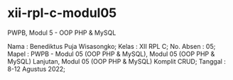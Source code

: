 # xii-rpl-c-modul05
PWPB, Modul 5 - OOP PHP &amp; MySQL

Nama      : Benediktus Puja Wisasongko;
Kelas     : XII RPL C;
No. Absen : 05;
Mapel     : PWPB - Modul 05 (OOP PHP & MySQL), Modul 05 (OOP PHP & MySQL) Lanjutan, Modul 05 (OOP PHP & MySQL) Komplit CRUD;
Tanggal   : 8-12 Agustus 2022;
